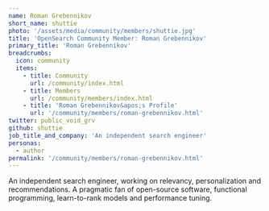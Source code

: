 ```yaml
---
name: Roman Grebennikov
short_name: shuttie
photo: '/assets/media/community/members/shuttie.jpg'
title: 'OpenSearch Community Member: Roman Grebennikov'
primary_title: 'Roman Grebennikov'
breadcrumbs:
  icon: community
  items:
    - title: Community
      url: /community/index.html
    - title: Members
      url: /community/members/index.html
    - title: 'Roman Grebennikov&apos;s Profile'
      url: '/community/members/roman-grebennikov.html'
twitter: public_void_grv
github: shuttie
job_title_and_company: 'An independent search engineer'
personas:
  - author
permalink: '/community/members/roman-grebennikov.html'
---
```

An independent search engineer, working on relevancy, personalization and recommendations. A pragmatic fan of open-source software, functional programming, learn-to-rank models and performance tuning.